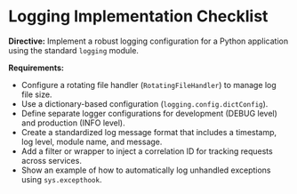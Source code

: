 # Logging Implementation Checklist

**Directive:** Implement a robust logging configuration for a Python application using the standard `logging` module.

**Requirements:**
- Configure a rotating file handler (`RotatingFileHandler`) to manage log file size.
- Use a dictionary-based configuration (`logging.config.dictConfig`).
- Define separate logger configurations for development (DEBUG level) and production (INFO level).
- Create a standardized log message format that includes a timestamp, log level, module name, and message.
- Add a filter or wrapper to inject a correlation ID for tracking requests across services.
- Show an example of how to automatically log unhandled exceptions using `sys.excepthook`.
